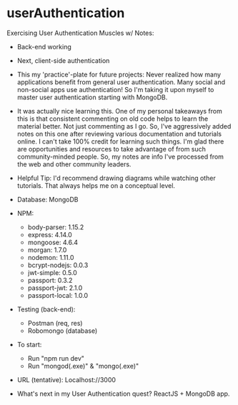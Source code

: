 # userAuthentication

Exercising User Authentication Muscles w/ Notes:
-	Back-end working
-	Next, client-side authentication
-	This my 'practice'-plate for future projects: Never realized how many applications benefit from general user authentication.  Many social and non-social apps use authentication! So I'm taking it upon myself to master user authentication starting with MongoDB.
-	It was actually nice learning this.  One of my personal takeaways from this is that consistent commenting on old code helps to learn the material better.  Not just commenting as I go.  So, I've aggressively added notes on this one after reviewing various documentation and tutorials online.  I can't take 100% credit for learning such things.  I'm glad there are opportunities and resources to take advantage of from such community-minded people.  So, my notes are info I've processed from the web and other community leaders.
-	Helpful Tip: I'd recommend drawing diagrams while watching other tutorials.  That always helps me on a conceptual level.

- Database: MongoDB
- NPM:
	- body-parser: 1.15.2
	- express: 4.14.0
	- mongoose: 4.6.4
	- morgan: 1.7.0
	- nodemon: 1.11.0
	- bcrypt-nodejs: 0.0.3
	- jwt-simple: 0.5.0
	- passport: 0.3.2
    - passport-jwt: 2.1.0
    - passport-local: 1.0.0

- Testing (back-end): 
	- Postman (req, res)
 	- Robomongo (database)

- To start: 
	- Run "npm run dev"
	- Run "mongod(.exe)" & "mongo(.exe)"

- URL (tentative): Localhost://3000

- What's next in my User Authentication quest? ReactJS + MongoDB app.



